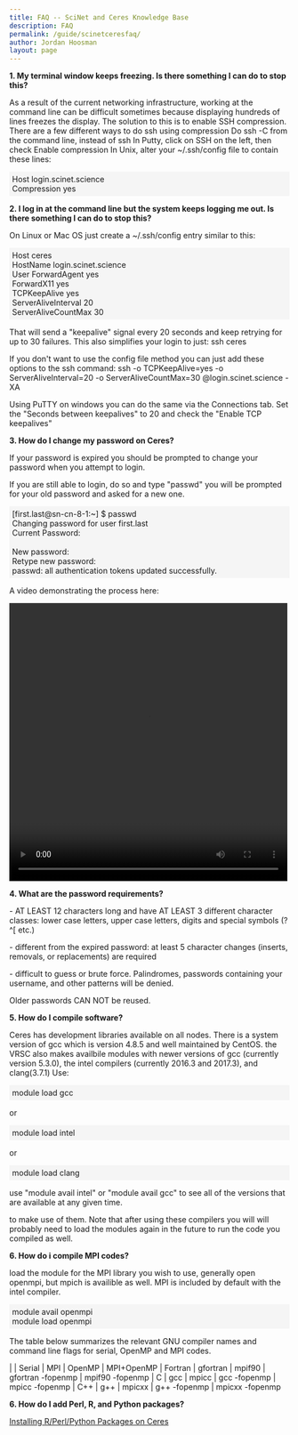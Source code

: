 ```yaml
---
title: FAQ -- SciNet and Ceres Knowledge Base
description: FAQ
permalink: /guide/scinetceresfaq/
author: Jordan Hoosman
layout: page
---
```


<style>
.cmd {
    background-color: rgb(245, 245, 245);
    padding: 5px;
}
</style>

<b>1. My terminal window keeps freezing. Is there something I can do to stop this?</b>

As a result of the current networking infrastructure, working at the command line can be difficult sometimes because displaying hundreds of lines freezes the display. The solution to this is to enable SSH compression. There are a few different ways to do ssh using compression Do ssh -C from the command line, instead of ssh In Putty, click on SSH on the left, then check Enable compression In Unix, alter your ~/.ssh/config file to contain these lines: 

<div class="cmd">
    Host login.scinet.science<br>
    Compression yes
</div>

<b>2. I log in at the command line but the system keeps logging me out. Is there something I can do to stop this? </b>

On Linux or Mac OS just create a ~/.ssh/config entry similar to this: 

<div class="cmd">
    Host ceres<br>
    HostName login.scinet.science<br>
    User  ForwardAgent yes<br>
    ForwardX11 yes<br>
    TCPKeepAlive yes<br>
    ServerAliveInterval 20<br>
    ServerAliveCountMax 30<br>
</div>

That will send a "keepalive" signal every 20 seconds and keep retrying for up to 30 failures. This also simplifies your login to just: ssh ceres 

If you don't want to use the config file method you can just add these options to the ssh command: ssh -o TCPKeepAlive=yes -o ServerAliveInterval=20 -o ServerAliveCountMax=30 @login.scinet.science -XA 

Using PuTTY on windows you can do the same via the Connections tab. Set the "Seconds between keepalives" to 20 and check the "Enable TCP keepalives"

<b>3. How do I change my password on Ceres?</b>

If your password is expired you should be prompted to change your password when you attempt to login.

If you are still able to login, do so and type "passwd"  you will be prompted for your old password and asked for a new one.

<div class="cmd">
    [first.last@sn-cn-8-1:~] $ passwd<br>
    Changing password for user first.last<br>
    Current Password:<br>
    <br>
    New password:<br>
    Retype new password:<br>
    passwd: all authentication tokens updated successfully.<br>
</div>

A video demonstrating the process here:

<video width="500" height="500" controls>
    <source src="/assets/videos/How_to_ssh_to_Ceres_and_change_password.mp4">
</video>

<b>4. What are the password requirements?</b>

<p>- AT LEAST 12 characters long and have AT LEAST 3 different character classes: lower case letters, upper case letters, digits and special symbols (?^[ etc.)</p>

<p>- different from the expired password: at least 5 character changes (inserts, removals, or replacements) are required</p>

<p>- difficult to guess or brute force. Palindromes, passwords containing your username, and other patterns will be denied.</p>

Older passwords CAN NOT be reused.

<b>5. How do I compile software?</b>

Ceres has development libraries available on all nodes.  There is a system version of gcc which is version 4.8.5 and well maintained by CentOS.  the VRSC also makes availbile modules with newer versions of gcc (currently version 5.3.0), the intel compilers (currently 2016.3 and 2017.3), and clang(3.7.1) Use:

<div class="cmd">
    module load gcc
</div>

or

<div class="cmd">
    module load intel
</div>

or

<div class="cmd">
    module load clang
</div>

use "module avail intel" or "module avail gcc" to see all of the versions that are available at any given time.

to make use of them. Note that after using these compilers you will will probably need to load the modules again in the future to run the code you compiled as well.

<b>6. How do i compile MPI codes?</b>

load the module for the MPI library you wish to use, generally open openmpi, but mpich is availible as well. MPI is included by default with the intel compiler.

<div class="cmd">
    module avail openmpi<br>
    module load openmpi
</div>

The table below summarizes the relevant GNU compiler names and command line flags for serial, OpenMP and MPI codes. 

|          | Serial   | MPI     | OpenMP             | MPI+OpenMP
| Fortran  | gfortran | mpif90  | gfortran -fopenmp  | mpif90 -fopenmp
| C        | gcc      | mpicc   | gcc -fopenmp       | mpicc -fopenmp
| C++      | g++      | mpicxx  | g++ -fopenmp       | mpicxx -fopenmp 

<b>6. How do I add Perl, R, and Python packages?</b>

[Installing R/Perl/Python Packages on Ceres](/guide/packageinstall)